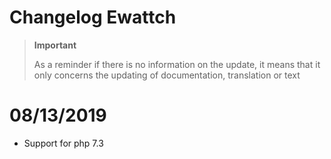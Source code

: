 # Changelog Ewattch

>**Important**
>
>As a reminder if there is no information on the update, it means that it only concerns the updating of documentation, translation or text

# 08/13/2019

- Support for php 7.3


